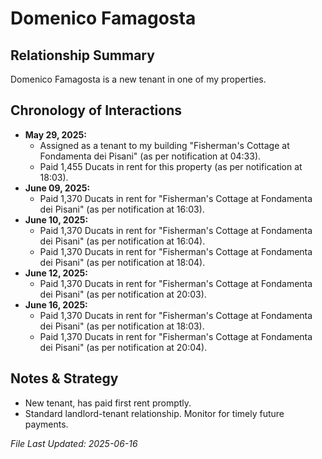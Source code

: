 # Domenico Famagosta

## Relationship Summary
Domenico Famagosta is a new tenant in one of my properties.

## Chronology of Interactions

- **May 29, 2025:**
    - Assigned as a tenant to my building "Fisherman's Cottage at Fondamenta dei Pisani" (as per notification at 04:33).
    - Paid 1,455 Ducats in rent for this property (as per notification at 18:03).
- **June 09, 2025:**
    - Paid 1,370 Ducats in rent for "Fisherman's Cottage at Fondamenta dei Pisani" (as per notification at 16:03).
- **June 10, 2025:**
    - Paid 1,370 Ducats in rent for "Fisherman's Cottage at Fondamenta dei Pisani" (as per notification at 16:04).
    - Paid 1,370 Ducats in rent for "Fisherman's Cottage at Fondamenta dei Pisani" (as per notification at 18:04).
- **June 12, 2025:**
    - Paid 1,370 Ducats in rent for "Fisherman's Cottage at Fondamenta dei Pisani" (as per notification at 20:03).
- **June 16, 2025:**
    - Paid 1,370 Ducats in rent for "Fisherman's Cottage at Fondamenta dei Pisani" (as per notification at 18:03).
    - Paid 1,370 Ducats in rent for "Fisherman's Cottage at Fondamenta dei Pisani" (as per notification at 20:04).

## Notes & Strategy
- New tenant, has paid first rent promptly.
- Standard landlord-tenant relationship. Monitor for timely future payments.

*File Last Updated: 2025-06-16*
